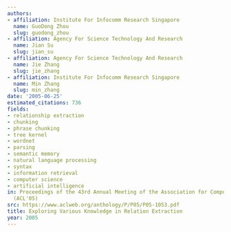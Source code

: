 ```yaml
---
authors:
- affiliation: Institute For Infocomm Research Singapore
  name: GuoDong Zhou
  slug: guodong_zhou
- affiliation: Agency For Science Technology And Research
  name: Jian Su
  slug: jian_su
- affiliation: Agency For Science Technology And Research
  name: Jie Zhang
  slug: jie_zhang
- affiliation: Institute For Infocomm Research Singapore
  name: Min Zhang
  slug: min_zhang
date: '2005-06-25'
estimated_citations: 736
fields:
- relationship extraction
- chunking
- phrase chunking
- tree kernel
- wordnet
- parsing
- semantic memory
- natural language processing
- syntax
- information retrieval
- computer science
- artificial intelligence
in: Proceedings of the 43rd Annual Meeting of the Association for Computational Linguistics
  (ACL'05)
src: https://www.aclweb.org/anthology/P/P05/P05-1053.pdf
title: Exploring Various Knowledge in Relation Extraction
year: 2005
---
```

